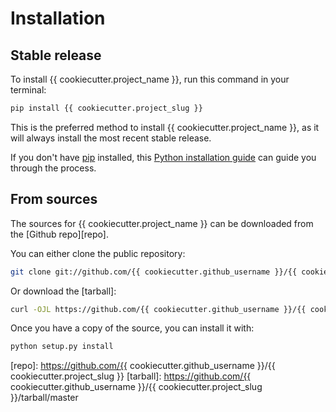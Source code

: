 # Installation

## Stable release

To install {{ cookiecutter.project_name }}, run this command in your terminal:

```sh
pip install {{ cookiecutter.project_slug }}
```

This is the preferred method to install {{ cookiecutter.project_name }}, as it will always install the most recent stable release.

If you don't have [pip] installed, this [Python installation guide][guide] can guide
you through the process.

## From sources

The sources for {{ cookiecutter.project_name }} can be downloaded from the [Github repo][repo].

You can either clone the public repository:

```sh
git clone git://github.com/{{ cookiecutter.github_username }}/{{ cookiecutter.project_slug }}
```

Or download the [tarball]:

```sh
curl -OJL https://github.com/{{ cookiecutter.github_username }}/{{ cookiecutter.project_slug }}/tarball/master
```

Once you have a copy of the source, you can install it with:

```sh
python setup.py install
```

[pip]: https://pip.pypa.io
[guide]: http://docs.python-guide.org/en/latest/starting/installation/
[repo]: https://github.com/{{ cookiecutter.github_username }}/{{ cookiecutter.project_slug }}
[tarball]: https://github.com/{{ cookiecutter.github_username }}/{{ cookiecutter.project_slug }}/tarball/master
